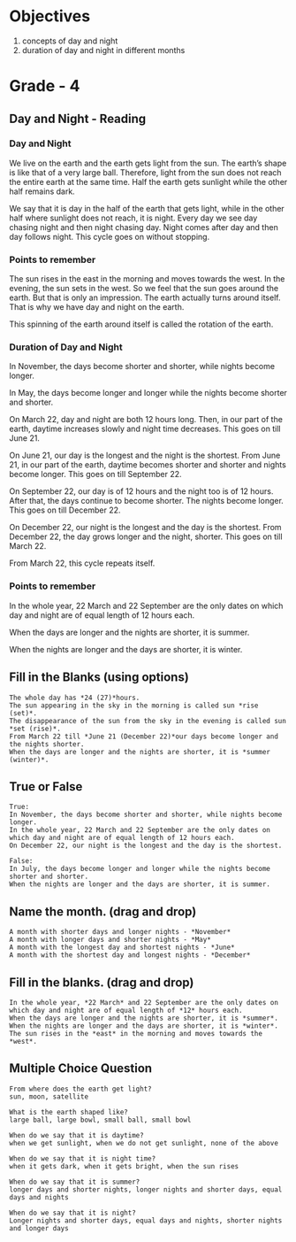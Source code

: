 # Objectives

1. concepts of day and night
2. duration of day and night in different months

# Grade - 4

## Day and Night - Reading

### Day and Night 
We live on the earth and the earth gets light from the sun. The earth’s shape is like that of a very large ball. Therefore, light from the sun does not reach the entire earth at the same time. Half the earth gets sunlight while the other half remains dark.

We say that it is day in the half of the earth that gets light, while in the other half where sunlight does not reach, it is night. Every day we see day chasing night and then night chasing day. Night comes after day and then day follows night. This cycle goes on without stopping.

### Points to remember

The sun rises in the east in the morning and moves towards the west. In the evening, the sun sets in the west. So we feel that the sun goes around the earth. But that is only an impression. The earth actually turns around itself. That is why we have day and night on the earth.

This spinning of the earth around itself is called the rotation of the earth.

### Duration of Day and Night

In November, the days become shorter and shorter, while nights become longer. 

In May, the days become longer and longer while the nights become shorter and shorter.

On March 22, day and night are both 12 hours long. Then, in our part of the earth, daytime increases slowly and night time decreases. This goes on till June 21. 

On June 21, our day is the longest and the night is the shortest. From June 21, in our part of the earth, daytime becomes shorter and shorter and nights become longer. This goes on till September 22. 

On September 22, our day is of 12 hours and the night too is of 12 hours. After that, the days continue to become shorter. The nights become longer. This goes on till December 22.

On December 22, our night is the longest and the day is the shortest. From December 22, the day grows longer and the night, shorter. This goes on till March 22. 

From March 22, this cycle repeats itself.

### Points to remember

In the whole year, 22 March and 22 September are the only dates on which day and night are of equal length of 12 hours each.

When the days are longer and the nights are shorter, it is summer.

When the nights are longer and the days are shorter, it is winter.

## Fill in the Blanks (using options)

```
The whole day has *24 (27)*hours.
The sun appearing in the sky in the morning is called sun *rise (set)*.
The disappearance of the sun from the sky in the evening is called sun *set (rise)*.
From March 22 till *June 21 (December 22)*our days become longer and the nights shorter.
When the days are longer and the nights are shorter, it is *summer (winter)*.
```

## True or False

```
True:
In November, the days become shorter and shorter, while nights become longer. 
In the whole year, 22 March and 22 September are the only dates on which day and night are of equal length of 12 hours each.
On December 22, our night is the longest and the day is the shortest. 

False:
In July, the days become longer and longer while the nights become shorter and shorter.
When the nights are longer and the days are shorter, it is summer.

```

## Name the month. (drag and drop)

```
A month with shorter days and longer nights - *November*
A month with longer days and shorter nights - *May*
A month with the longest day and shortest nights - *June*
A month with the shortest day and longest nights - *December*

```
## Fill in the blanks. (drag and drop)

``` 
In the whole year, *22 March* and 22 September are the only dates on which day and night are of equal length of *12* hours each.
When the days are longer and the nights are shorter, it is *summer*.
When the nights are longer and the days are shorter, it is *winter*.
The sun rises in the *east* in the morning and moves towards the *west*.
```

## Multiple Choice Question

```
From where does the earth get light?
sun, moon, satellite

What is the earth shaped like?
large ball, large bowl, small ball, small bowl
 
When do we say that it is daytime?
when we get sunlight, when we do not get sunlight, none of the above

When do we say that it is night time?
when it gets dark, when it gets bright, when the sun rises

When do we say that it is summer?
longer days and shorter nights, longer nights and shorter days, equal days and nights

When do we say that it is night?
Longer nights and shorter days, equal days and nights, shorter nights and longer days

```


